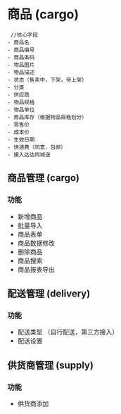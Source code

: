 # 商品 (cargo)

```
 //核心字段
- 商品名
- 商品编号
- 商品条码
- 物品图片
- 物品描述
- 状态（售卖中，下架，待上架）
- 分类
- 供应商
- 物品规格
- 物品单位
- 商品库存（根据物品规格划分）
- 零售价
- 成本价
- 生效日期
- 快递费（同意，包邮）
- 接入达达同城送

```

## 商品管理 (cargo)

### 功能

- 新增商品
- 批量导入
- 商品表单
- 商品数据修改
- 删除商品
- 商品搜索
- 商品报表导出

## 配送管理 (delivery)

### 功能

- 配送类型 （自行配送，第三方接入）
- 配送设置

## 供货商管理 (supply)

### 功能

- 供货商添加
